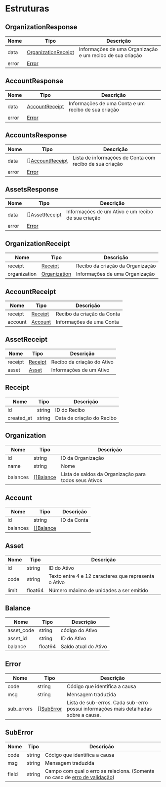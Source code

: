 # Estruturas

## OrganizationResponse
Nome | Tipo | Descrição
---- | ---- | ---------
data | [OrganizationReceipt](#organizationreceipt) | Informações de uma Organização e um recibo de sua criação 
error | [Error](#error) |


## AccountResponse
Nome | Tipo | Descrição
---- | ---- | ---------
data | [AccountReceipt](#accountreceipt) | Informações de uma Conta e um recibo de sua criação
error | [Error](#error)


## AccountsResponse
Nome | Tipo | Descrição
---- | ---- | ---------
data | [[]AccountReceipt](#accountreceipt) | Lista de informações de Conta com recibo de sua criação
error | [Error](#error) 


## AssetsResponse
Nome | Tipo | Descrição
---- | ---- | ---------
data | [[]AssetReceipt](#assetreceipt) | Informações de um Ativo e um recibo de sua criação
error | [Error](#error) | 


## OrganizationReceipt
Nome | Tipo | Descrição
---- | ---- | ---------
receipt | [Receipt](#receipt) | Recibo da criação da Organização
organization | [Organization](#organization) | Informações de uma Organização


## AccountReceipt
Nome | Tipo | Descrição
---- | ---- | ---------
receipt | [Receipt](#receipt) | Recibo da criação da Conta
account | [Account](#account) | Informações de uma Conta


## AssetReceipt
Nome | Tipo | Descrição
---- | ---- | ---------
receipt | [Receipt](#receipt) | Recibo da criação do Ativo
asset | [Asset](#asset) | Informações de um Ativo

## Receipt
Nome | Tipo | Descrição
---- | ---- | ---------
id | string | ID do Recibo
created_at | string | Data de criação do Recibo


## Organization
Nome | Tipo | Descrição
---- | ---- | ---------
id | string | ID da Organização
name | string | Nome
balances | [[]Balance](#balance) | Lista de saldos da Organização para todos seus Ativos


## Account
Nome | Tipo | Descrição
---- | ---- | ---------
id | string | ID da Conta
balances | [[]Balance](#balance) | 


## Asset
Nome | Tipo | Descrição
---- | ---- | ---------
id | string | ID do Ativo
code | string | Texto entre 4 e 12 caracteres que representa o Ativo
limit | float64 | Número máximo de unidades a ser emitido
 

## Balance
Nome | Tipo | Descrição
---- | ---- | ---------
asset_code | string | código do Ativo
asset_id | string | ID do Ativo
balance | float64 | Saldo atual do Ativo


## Error
Nome | Tipo | Descrição
---- | ---- | ---------
code | string | Código que identifica a causa
msg | string | Mensagem traduzida
sub_errors | [[]SubError](#suberror) | Lista de sub-erros. Cada sub-erro possui informações mais detalhadas sobre a causa. 


## SubError
Nome | Tipo | Descrição
---- | ---- | ---------
code | string | Código que identifica a causa
msg | string | Mensagem traduzida
field | string | Campo com qual o erro se relaciona. (Somente no caso de [erro de validação](#erro-de-validacao))
